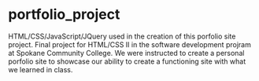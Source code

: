 # portfolio_project
HTML/CSS/JavaScript/JQuery used in the creation of this porfolio site project. 
Final project for HTML/CSS II in the software development projram at Spokane Community College. 
We were instructed to create a personal porfolio site to showcase our ability to create a functioning site with what we learned in class. 
